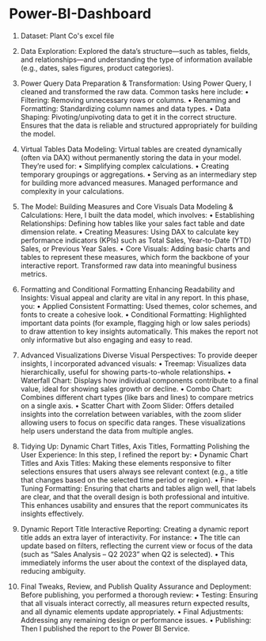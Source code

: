 # Power-BI-Dashboard
1. Dataset: Plant Co's excel file

2. Data Exploration:
Explored the data’s structure—such as tables, fields, and relationships—and understanding the type of information available (e.g., dates, sales figures, product categories). 

3. Power Query
Data Preparation & Transformation:
Using Power Query, I cleaned and transformed the raw data. Common tasks here include:
	• Filtering: Removing unnecessary rows or columns.
	• Renaming and Formatting: Standardizing column names and data types.
	• Data Shaping: Pivoting/unpivoting data to get it in the correct structure.
Ensures that the data is reliable and structured appropriately for building the model.

4. Virtual Tables
Data Modeling:
Virtual tables are created dynamically (often via DAX) without permanently storing the data in your model. They’re used for:
	• Simplifying complex calculations.
	• Creating temporary groupings or aggregations.
	• Serving as an intermediary step for building more advanced measures.
Managed performance and complexity in your calculations.

5. The Model: Building Measures and Core Visuals 
Data Modeling & Calculations:
Here, I built the data model, which involves:
	• Establishing Relationships: Defining how tables like your sales fact table and date dimension relate.
	• Creating Measures: Using DAX to calculate key performance indicators (KPIs) such as Total Sales, Year-to-Date (YTD) Sales, or Previous Year Sales.
	• Core Visuals: Adding basic charts and tables to represent these measures, which form the backbone of your interactive report.
Transformed raw data into meaningful business metrics.

6. Formatting and Conditional Formatting 
Enhancing Readability and Insights:
Visual appeal and clarity are vital in any report. In this phase, you:
	• Applied Consistent Formatting: Used themes, color schemes, and fonts to create a cohesive look.
	• Conditional Formatting: Highlighted important data points (for example, flagging high or low sales periods) to draw attention to key insights automatically.
This makes the report not only informative but also engaging and easy to read.

7. Advanced Visualizations 
Diverse Visual Perspectives:
To provide deeper insights, I incorporated advanced visuals:
	• Treemap: Visualizes data hierarchically, useful for showing parts-to-whole relationships.
	• Waterfall Chart: Displays how individual components contribute to a final value, ideal for showing sales growth or decline.
	• Combo Chart: Combines different chart types (like bars and lines) to compare metrics on a single axis.
	• Scatter Chart with Zoom Slider: Offers detailed insights into the correlation between variables, with the zoom slider allowing users to focus on specific data ranges.
These visualizations help users understand the data from multiple angles.

8. Tidying Up: Dynamic Chart Titles, Axis Titles, Formatting 
Polishing the User Experience:
In this step, I refined the report by:
	• Dynamic Chart Titles and Axis Titles: Making these elements responsive to filter selections ensures that users always see relevant context (e.g., a title that changes based on the selected time period or region).
	• Fine-Tuning Formatting: Ensuring that charts and tables align well, that labels are clear, and that the overall design is both professional and intuitive.
This enhances usability and ensures that the report communicates its insights effectively.

9. Dynamic Report Title 
Interactive Reporting:
Creating a dynamic report title adds an extra layer of interactivity. For instance:
	• The title can update based on filters, reflecting the current view or focus of the data (such as “Sales Analysis – Q2 2023” when Q2 is selected).
	• This immediately informs the user about the context of the displayed data, reducing ambiguity.

10. Final Tweaks, Review, and Publish 
Quality Assurance and Deployment:
Before publishing, you performed a thorough review:
	• Testing: Ensuring that all visuals interact correctly, all measures return expected results, and all dynamic elements update appropriately.
	• Final Adjustments: Addressing any remaining design or performance issues.
	• Publishing: Then I published the report to the Power BI Service.
